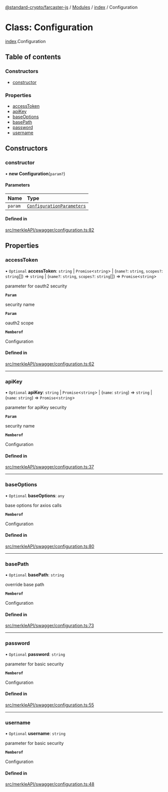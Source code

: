 [@standard-crypto/farcaster-js](../README.md) / [Modules](../modules.md) / [index](../modules/index.md) / Configuration

# Class: Configuration

[index](../modules/index.md).Configuration

## Table of contents

### Constructors

- [constructor](index.Configuration.md#constructor)

### Properties

- [accessToken](index.Configuration.md#accesstoken)
- [apiKey](index.Configuration.md#apikey)
- [baseOptions](index.Configuration.md#baseoptions)
- [basePath](index.Configuration.md#basepath)
- [password](index.Configuration.md#password)
- [username](index.Configuration.md#username)

## Constructors

### constructor

• **new Configuration**(`param?`)

#### Parameters

| Name | Type |
| :------ | :------ |
| `param` | [`ConfigurationParameters`](../interfaces/index.ConfigurationParameters.md) |

#### Defined in

[src/merkleAPI/swagger/configuration.ts:82](https://github.com/standard-crypto/farcaster-js/blob/main/src/merkleAPI/swagger/configuration.ts#L82)

## Properties

### accessToken

• `Optional` **accessToken**: `string` \| `Promise`<`string`\> \| (`name?`: `string`, `scopes?`: `string`[]) => `string` \| (`name?`: `string`, `scopes?`: `string`[]) => `Promise`<`string`\>

parameter for oauth2 security

**`Param`**

security name

**`Param`**

oauth2 scope

**`Memberof`**

Configuration

#### Defined in

[src/merkleAPI/swagger/configuration.ts:62](https://github.com/standard-crypto/farcaster-js/blob/main/src/merkleAPI/swagger/configuration.ts#L62)

___

### apiKey

• `Optional` **apiKey**: `string` \| `Promise`<`string`\> \| (`name`: `string`) => `string` \| (`name`: `string`) => `Promise`<`string`\>

parameter for apiKey security

**`Param`**

security name

**`Memberof`**

Configuration

#### Defined in

[src/merkleAPI/swagger/configuration.ts:37](https://github.com/standard-crypto/farcaster-js/blob/main/src/merkleAPI/swagger/configuration.ts#L37)

___

### baseOptions

• `Optional` **baseOptions**: `any`

base options for axios calls

**`Memberof`**

Configuration

#### Defined in

[src/merkleAPI/swagger/configuration.ts:80](https://github.com/standard-crypto/farcaster-js/blob/main/src/merkleAPI/swagger/configuration.ts#L80)

___

### basePath

• `Optional` **basePath**: `string`

override base path

**`Memberof`**

Configuration

#### Defined in

[src/merkleAPI/swagger/configuration.ts:73](https://github.com/standard-crypto/farcaster-js/blob/main/src/merkleAPI/swagger/configuration.ts#L73)

___

### password

• `Optional` **password**: `string`

parameter for basic security

**`Memberof`**

Configuration

#### Defined in

[src/merkleAPI/swagger/configuration.ts:55](https://github.com/standard-crypto/farcaster-js/blob/main/src/merkleAPI/swagger/configuration.ts#L55)

___

### username

• `Optional` **username**: `string`

parameter for basic security

**`Memberof`**

Configuration

#### Defined in

[src/merkleAPI/swagger/configuration.ts:48](https://github.com/standard-crypto/farcaster-js/blob/main/src/merkleAPI/swagger/configuration.ts#L48)

